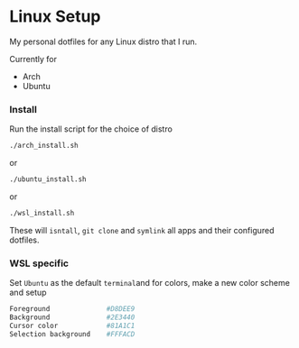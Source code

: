 # Linux Setup
My personal dotfiles for any Linux distro that I run.

Currently for
* Arch
* Ubuntu

### Install
Run the install script for the choice of distro
```bash
./arch_install.sh
```
or
```bash
./ubuntu_install.sh
```
or
```bash
./wsl_install.sh
```
These will `isntall`, `git clone` and `symlink` all apps and their configured dotfiles.

### WSL specific
Set `Ubuntu` as the default `terminal`and for colors, make a new color scheme and setup
```bash
Foreground              #D8DEE9
Background              #2E3440
Cursor color            #81A1C1
Selection background    #FFFACD
```
